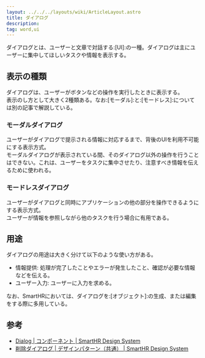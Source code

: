 ```yaml
---
layout: ../../../layouts/wiki/ArticleLayout.astro
title: ダイアログ
description:
tag: word,ui
---
```


ダイアログとは、ユーザーと文章で対話する:[UI]:の一種。ダイアログは主にユーザーに集中してほしいタスクや情報を表示する。

## 表示の種類

ダイアログは、ユーザーがボタンなどの操作を実行したときに表示する。  
表示のし方として大きく2種類ある。なお:[モーダル]:と:[モードレス]:については別の記事で解説している。

### モーダルダイアログ

ユーザーがダイアログで提示される情報に対応するまで、背後のUIを利用不可能にする表示方式。  
モーダルダイアログが表示されている間、そのダイアログ以外の操作を行うことはできない。これは、ユーザーをタスクに集中させたり、注意すべき情報を伝えるために使われる。

### モードレスダイアログ

ユーザーがダイアログと同時にアプリケーションの他の部分を操作できるようにする表示方式。  
ユーザーが情報を参照しながら他のタスクを行う場合に有用である。

## 用途

ダイアログの用途は大きく分けて以下のような使い方がある。  

- 情報提供: 処理が完了したことやエラーが発生したこと、確認が必要な情報などを伝える。
- ユーザー入力: ユーザーに入力を求める。

なお、SmartHRにおいては、ダイアログを:[オブジェクト]:の生成、または編集をする際に多用している。

## 参考

- [Dialog | コンポーネント | SmartHR Design System](https://smarthr.design/products/components/dialog/)
- [削除ダイアログ | デザインパターン（共通） | SmartHR Design System](https://smarthr.design/products/components/dialog/)
